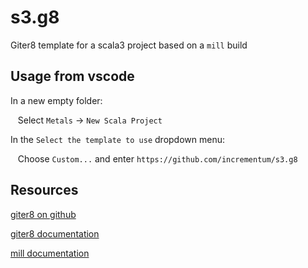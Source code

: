 # s3.g8
Giter8 template for a scala3 project based on a ``mill`` build

## Usage from vscode

In a new empty folder: 

&nbsp;&nbsp;&nbsp;Select `Metals` -> `New Scala Project`

In the `Select the template to use` dropdown menu:

&nbsp;&nbsp;&nbsp;Choose `Custom...` and enter `https://github.com/incrementum/s3.g8`




## Resources

[giter8 on github](https://github.com/foundweekends/giter8)

[giter8 documentation](http://www.foundweekends.org/giter8/)

[mill documentation](https://com-lihaoyi.github.io/mill/mill/Intro_to_Mill.html)
